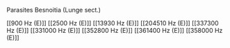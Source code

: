 Parasites Besnoitia (Lunge sect.)

[[900 Hz (E)]]
[[2500 Hz (E)]]
[[13930 Hz (E)]]
[[204510 Hz (E)]]
[[337300 Hz (E)]]
[[331000 Hz (E)]]
[[352800 Hz (E)]]
[[361400 Hz (E)]]
[[358000 Hz (E)]]
